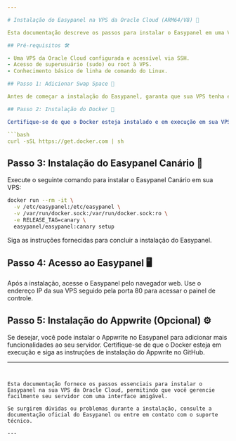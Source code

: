 ```yaml
---

# Instalação do Easypanel na VPS da Oracle Cloud (ARM64/V8) 🚀

Esta documentação descreve os passos para instalar o Easypanel em uma VPS da Oracle Cloud usando a arquitetura ARM64/V8.

## Pré-requisitos 🛠️

- Uma VPS da Oracle Cloud configurada e acessível via SSH.
- Acesso de superusuário (sudo) ou root à VPS.
- Conhecimento básico de linha de comando do Linux.

## Passo 1: Adicionar Swap Space 🔄

Antes de começar a instalação do Easypanel, garanta que sua VPS tenha espaço de swap suficiente seguindo [este tutorial](#). Aumentar o swap ajuda a evitar problemas de memória durante a instalação e operação do Easypanel.

## Passo 2: Instalação do Docker 🔧

Certifique-se de que o Docker esteja instalado e em execução em sua VPS. Caso contrário, instale-o executando os seguintes comandos:

```bash
curl -sSL https://get.docker.com | sh
```

## Passo 3: Instalação do Easypanel Canário 🐤

Execute o seguinte comando para instalar o Easypanel Canário em sua VPS:

```bash
docker run --rm -it \
  -v /etc/easypanel:/etc/easypanel \
  -v /var/run/docker.sock:/var/run/docker.sock:ro \
  -e RELEASE_TAG=canary \
  easypanel/easypanel:canary setup
```

Siga as instruções fornecidas para concluir a instalação do Easypanel.

## Passo 4: Acesso ao Easypanel 🖥️

Após a instalação, acesse o Easypanel pelo navegador web. Use o endereço IP da sua VPS seguido pela porta 80 para acessar o painel de controle.

## Passo 5: Instalação do Appwrite (Opcional) ⚙️

Se desejar, você pode instalar o Appwrite no Easypanel para adicionar mais funcionalidades ao seu servidor. Certifique-se de que o Docker esteja em execução e siga as instruções de instalação do Appwrite no GitHub.

---
```


Esta documentação fornece os passos essenciais para instalar o Easypanel na sua VPS da Oracle Cloud, permitindo que você gerencie facilmente seu servidor com uma interface amigável.

Se surgirem dúvidas ou problemas durante a instalação, consulte a documentação oficial do Easypanel ou entre em contato com o suporte técnico.

---
